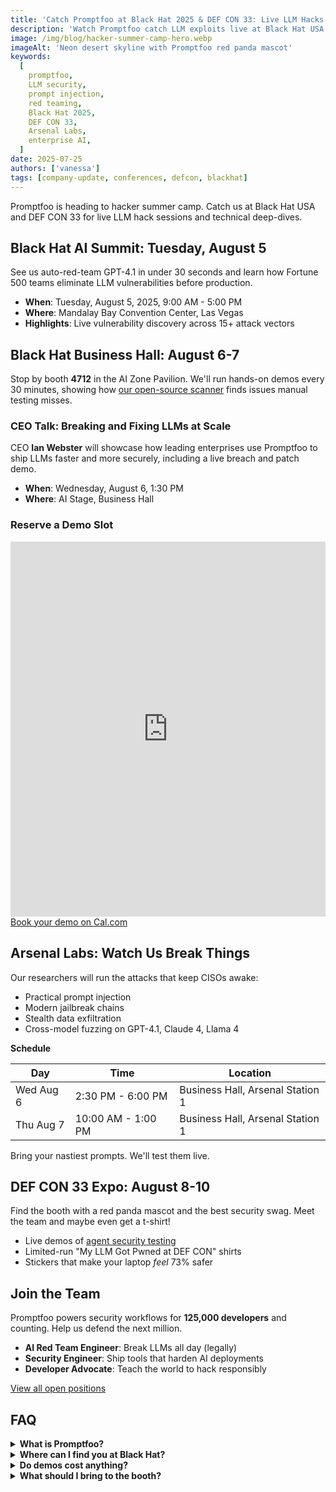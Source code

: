 ```yaml
---
title: 'Catch Promptfoo at Black Hat 2025 & DEF CON 33: Live LLM Hacks, Free Swag'
description: 'Watch Promptfoo catch LLM exploits live at Black Hat USA and DEF CON 33. Booth 4712, Arsenal Labs demos, and CEO deep-dive.'
image: /img/blog/hacker-summer-camp-hero.webp
imageAlt: 'Neon desert skyline with Promptfoo red panda mascot'
keywords:
  [
    promptfoo,
    LLM security,
    prompt injection,
    red teaming,
    Black Hat 2025,
    DEF CON 33,
    Arsenal Labs,
    enterprise AI,
  ]
date: 2025-07-25
authors: ['vanessa']
tags: [company-update, conferences, defcon, blackhat]
---
```


Promptfoo is heading to hacker summer camp. Catch us at Black Hat USA and DEF CON 33 for live LLM hack sessions and technical deep-dives.

<!-- truncate -->

## Black Hat AI Summit: Tuesday, August 5

See us auto-red-team GPT-4.1 in under 30 seconds and learn how Fortune 500 teams eliminate LLM vulnerabilities before production.

- **When**: Tuesday, August 5, 2025, 9:00 AM - 5:00 PM
- **Where**: Mandalay Bay Convention Center, Las Vegas
- **Highlights**: Live vulnerability discovery across 15+ attack vectors

## Black Hat Business Hall: August 6-7

Stop by booth **4712** in the AI Zone Pavilion. We'll run hands-on demos every 30 minutes, showing how [our open-source scanner](https://github.com/promptfoo/promptfoo) finds issues manual testing misses.

### CEO Talk: Breaking and Fixing LLMs at Scale

CEO **Ian Webster** will showcase how leading enterprises use Promptfoo to ship LLMs faster and more securely, including a live breach and patch demo.

- **When**: Wednesday, August 6, 1:30 PM
- **Where**: AI Stage, Business Hall

### Reserve a Demo Slot

<iframe
  src="https://cal.com/team/promptfoo/promptfoo-at-blackhat?embed=true"
  width="100%"
  height="600px"
  frameborder="0"
  title="Book a Black Hat demo with Promptfoo"
  loading="lazy"
></iframe>
<noscript>
  <a href="https://cal.com/team/promptfoo/promptfoo-at-blackhat">Book your demo on Cal.com</a>
</noscript>

## Arsenal Labs: Watch Us Break Things

Our researchers will run the attacks that keep CISOs awake:

- Practical prompt injection
- Modern jailbreak chains
- Stealth data exfiltration
- Cross-model fuzzing on GPT-4.1, Claude 4, Llama 4

**Schedule**

| Day       | Time               | Location                         |
| --------- | ------------------ | -------------------------------- |
| Wed Aug 6 | 2:30 PM - 6:00 PM  | Business Hall, Arsenal Station 1 |
| Thu Aug 7 | 10:00 AM - 1:00 PM | Business Hall, Arsenal Station 1 |

Bring your nastiest prompts. We'll test them live.

## DEF CON 33 Expo: August 8-10

Find the booth with a red panda mascot and the best security swag. Meet the team and maybe even get a t-shirt!

- Live demos of [agent security testing](/blog/agent-security)
- Limited-run "My LLM Got Pwned at DEF CON" shirts
- Stickers that make your laptop _feel_ 73% safer

## Join the Team

Promptfoo powers security workflows for **125,000 developers** and counting. Help us defend the next million.

- **AI Red Team Engineer**: Break LLMs all day (legally)
- **Security Engineer**: Ship tools that harden AI deployments
- **Developer Advocate**: Teach the world to hack responsibly

<div id="ashby_embed"></div>
<script src="https://jobs.ashbyhq.com/promptfoo/embed" async></script>
<noscript>
  <a href="https://jobs.ashbyhq.com/promptfoo">View all open positions</a>
</noscript>

## FAQ

<details>
<summary><strong>What is Promptfoo?</strong></summary>

Promptfoo is an open-source LLM security scanner that finds prompt-level vulnerabilities before they reach users. Think Burp Suite for AI prompts, with enterprise integrations.

</details>

<details>
<summary><strong>Where can I find you at Black Hat?</strong></summary>

Booth 4712, AI Zone Pavilion, Mandalay Bay. Look for the red panda.

</details>

<details>
<summary><strong>Do demos cost anything?</strong></summary>

No. Just bring your toughest prompts and questions.

</details>

<details>
<summary><strong>What should I bring to the booth?</strong></summary>

Curiosity, challenging prompts, and an open mind about AI risk.

</details>
